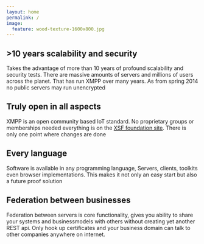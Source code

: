 ```yaml
---
layout: home
permalink: /
image:
  feature: wood-texture-1600x800.jpg
---
```


<div class="tiles">

<div class="tile">
  <h2 class="post-title">>10 years scalability and security</h2>
  <p class="post-excerpt">Takes the advantage of more than 10 years of
  profound scalability and security tests. There are massive amounts
  of servers and millions of users across the planet. That has run
  XMPP over many years. As from spring 2014 no public servers may run
  unencrypted</p>
</div><!-- /.tile -->

<div class="tile">
  <h2 class="post-title">Truly open in all aspects</h2>
  <p class="post-excerpt">XMPP is an open community based IoT
  standard. No proprietary groups or memberships needed everything is on the
  <a href="http://XMPP.org/extensions" >XSF foundation site</a>. There
  is only one point where changes are done</p>
</div><!-- /.tile -->

<div class="tile">
  <h2 class="post-title">Every language</h2>
  <p class="post-excerpt">Software is available in any
  programming language, Servers, clients, toolkits even browser
  implementations. This makes it not only an easy start but also a
  future proof solution </p>
</div><!-- /.tile -->

<div class="tile">
  <h2 class="post-title">Federation between businesses</h2>
  <p class="post-excerpt">Federation between servers is core functionality, gives you ability
  to share your systems and businessmodels with others without creating yet another REST
  api. Only hook up certificates and your business domain can talk to other companies
  anywhere on internet.</p>
</div><!-- /.tile -->

</div><!-- /.tiles -->
